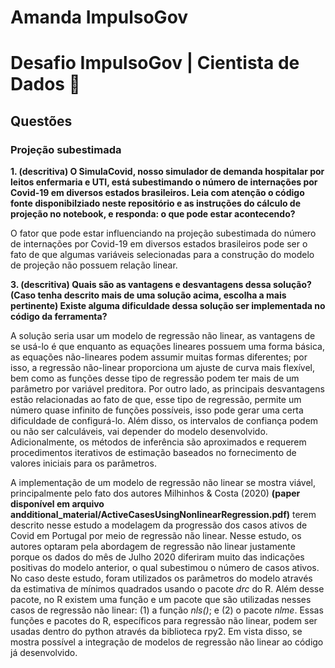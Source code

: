 # Amanda ImpulsoGov

# Desafio ImpulsoGov | Cientista de Dados 🧪

## Questões

### Projeção subestimada

**1. (descritiva) O SimulaCovid, nosso simulador de demanda hospitalar por leitos enfermaria e UTI, está subestimando o número de internações por Covid-19 em diversos estados brasileiros. Leia com atenção o código fonte disponibilziado neste repositório e as instruções do cálculo de projeção no notebook, e responda: o que pode estar acontecendo?**

O fator que pode estar influenciando na projeção subestimada do número de internações por Covid-19 em diversos estados brasileiros pode ser o fato de que algumas variáveis selecionadas para a construção do modelo de projeção não possuem relação linear. 



**3. (descritiva) Quais são as vantagens e desvantagens dessa solução? (Caso tenha descrito mais de uma solução acima, escolha a mais pertinente) Existe alguma dificuldade dessa solução ser implementada no código da ferramenta?**

A solução seria usar um modelo de regressão não linear, as vantagens de se usá-lo é que enquanto as equações lineares possuem uma forma básica, as equações não-lineares podem assumir muitas formas diferentes; por isso, a regressão não-linear proporciona um ajuste de curva mais flexível, bem como as funções desse tipo de regressão podem ter mais de um parâmetro por variável preditora. Por outro lado, as principais desvantagens estão relacionadas ao fato de que, esse tipo de regressão, permite um número quase infinito de funções possíveis, isso pode gerar uma certa dificuldade de configurá-lo. Além disso, os intervalos de confiança podem ou não ser calculáveis, vai depender do modelo desenvolvido. Adicionalmente, os métodos de inferência são aproximados e requerem procedimentos iterativos de estimação baseados no fornecimento de valores iniciais para os parâmetros. 

A implementação de um modelo de regressão não linear se mostra viável, principalmente pelo fato dos autores Milhinhos & Costa (2020) **(paper disponível em arquivo andditional_material/ActiveCasesUsingNonlinearRegression.pdf)** terem descrito nesse estudo a modelagem da progressão dos casos ativos de Covid em Portugal por meio de regressão não linear. Nesse estudo, os autores optaram pela abordagem de regressão não linear justamente porque os dados do mês de Julho 2020 diferiram muito das indicações positivas do modelo anterior, o qual subestimou o número de casos ativos. No caso deste estudo, foram utilizados os parâmetros do modelo através da estimativa de mínimos quadrados usando o pacote *drc* do R. Além desse pacote, no R existem uma função e um pacote que são utilizadas nesses casos de regressão não linear: (1) a função *nls()*; e (2) o pacote *nlme*. Essas funções e pacotes do R, específicos para regressão não linear, podem ser usadas dentro do python através da biblioteca rpy2. Em vista disso, se mostra possível a integração de modelos de regressão não linear ao código já desenvolvido.

